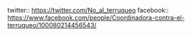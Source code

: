 twitter:: https://twitter.com/No_al_terruqueo
facebook:: https://www.facebook.com/people/Coordinadora-contra-el-terruqueo/100080214456543/
